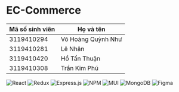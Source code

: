 # EC-Commerce

Mã số sinh viên  | Họ và tên
------------- | -------------
3119410294  | Võ Hoàng Quỳnh Như  | vonhu.alien@gmail.com
3119410281  | Lê Nhân  | lenhan0029@gmail.com
3119410420  | Hồ Tấn Thuận  | tanthuan301@gmail.com
3119410308  | Trần Kim Phú  | trankimphu0609@gmail.com



![React](https://img.shields.io/badge/react-%2320232a.svg?style=for-the-badge&logo=react&logoColor=%2361DAFB)  ![Redux](https://img.shields.io/badge/redux-%23593d88.svg?style=for-the-badge&logo=redux&logoColor=white)  ![Express.js](https://img.shields.io/badge/express.js-%23404d59.svg?style=for-the-badge&logo=express&logoColor=%2361DAFB) ![NPM](https://img.shields.io/badge/NPM-%23000000.svg?style=for-the-badge&logo=npm&logoColor=white)  ![MUI](https://img.shields.io/badge/MUI-%230081CB.svg?style=for-the-badge&logo=mui&logoColor=white)  ![MongoDB](https://img.shields.io/badge/MongoDB-%234ea94b.svg?style=for-the-badge&logo=mongodb&logoColor=white)
![Figma](https://img.shields.io/badge/figma-%23F24E1E.svg?style=for-the-badge&logo=figma&logoColor=white)
